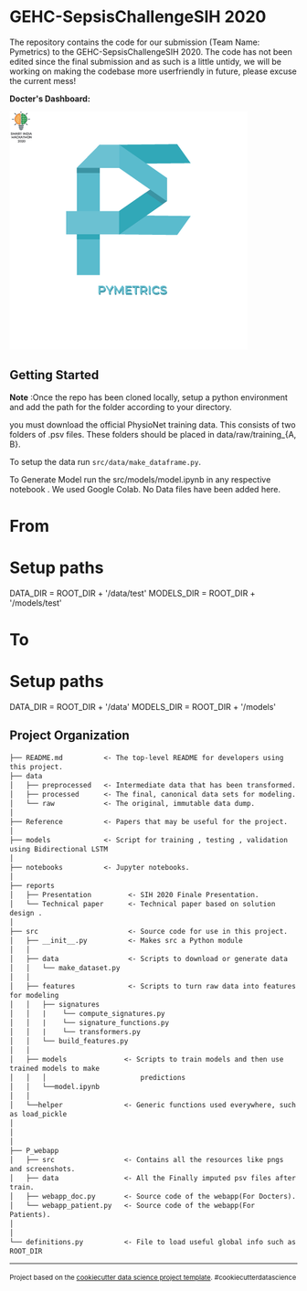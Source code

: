 GEHC-SepsisChallengeSIH 2020
==============================

The repository contains the code for our submission (Team Name: Pymetrics) to the GEHC-SepsisChallengeSIH 2020. The code has not been edited since the final submission and as such is a little untidy, we will be working on making the codebase more userfriendly in future, please excuse the current mess!

**Docter's Dashboard:**

![](P_webapp/src/py_lg-01.png)

Getting Started
---------------
**Note** :Once the repo has been cloned locally, setup a python environment and add the path for the folder according to your directory.

you must download the official PhysioNet training data. This consists of two folders of .psv files. These folders should be placed in data/raw/training_{A, B}. 

To setup the data run ``src/data/make_dataframe.py``.

To Generate Model run the src/models/model.ipynb in any respective notebook . We used Google Colab. No Data files have been added here.

# From
# Setup paths
DATA_DIR = ROOT_DIR + '/data/test'
MODELS_DIR = ROOT_DIR + '/models/test'

# To
# Setup paths
DATA_DIR = ROOT_DIR + '/data'
MODELS_DIR = ROOT_DIR + '/models'



Project Organization
--------------------

    ├── README.md          <- The top-level README for developers using this project.
    ├── data   
    │   ├── preprocessed   <- Intermediate data that has been transformed.
    │   ├── processed      <- The final, canonical data sets for modeling.
    │   └── raw            <- The original, immutable data dump.
    │
    ├── Reference          <- Papers that may be useful for the project.
    │
    ├── models             <- Script for training , testing , validation using Bidirectional LSTM
    │
    ├── notebooks          <- Jupyter notebooks.
    │
    ├── reports           
    │   ├── Presentation         <- SIH 2020 Finale Presentation.
    │	└── Technical paper      <- Technical paper based on solution design .
    │
    ├── src                      <- Source code for use in this project.
    │   ├── __init__.py          <- Makes src a Python module
    │   │
    │   ├── data                 <- Scripts to download or generate data
    │   │   └── make_dataset.py
    │   │
    │   ├── features             <- Scripts to turn raw data into features for modeling
    │   │   ├── signatures 
    │   │   |    └── compute_signatures.py 
    │   │   |    └── signature_functions.py 
    │   │   |    └── transformers.py 
    │   │   └── build_features.py   
    │   │
    │   ├── models              <- Scripts to train models and then use trained models to make
    │   │   │                       predictions
    │   │   └──model.ipynb
    │   │
    │   └──helper               <- Generic functions used everywhere, such as load_pickle
    │   
    │        
    │   
    ├── P_webapp   
    │   ├── src                 <- Contains all the resources like pngs and screenshots.
    │   ├── data                <- All the Finally imputed psv files after train.
    │   ├── webapp_doc.py       <- Source code of the webapp(For Docters).
    │ 	└── webapp_patient.py   <- Source code of the webapp(For Patients).
    │ 
    │
    └── definitions.py          <- File to load useful global info such as ROOT_DIR 


--------
<p><small>Project based on the <a target="_blank" href="https://drivendata.github.io/cookiecutter-data-science/">cookiecutter data science project template</a>. #cookiecutterdatascience</small></p>
